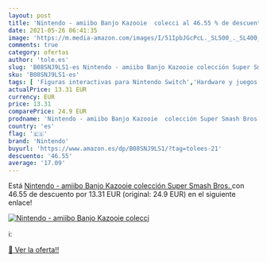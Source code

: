 ```yaml
---
layout: post
title: 'Nintendo - amiibo Banjo Kazooie  colecci al 46.55 % de descuento'
date: 2021-05-26 06:41:35
image: 'https://m.media-amazon.com/images/I/51IpbJGcPcL._SL500_._SL400_.jpg'
comments: true
category: ofertas
author: 'tole.es'
slug: 'B08SNJ9LS1-es Nintendo - amiibo Banjo Kazooie colección Super Smash Bros.'
sku: 'B08SNJ9LS1-es'
tags: [ 'Figuras interactivas para Nintendo Switch','Hardware y juegos para Nintendo Switch','Sistemas precursores y micro consolas','Videojuegos','nintendo', ]
actualPrice: 13.31 EUR
currency: EUR
price: 13.31
comparePrice: 24.9 EUR
prodname: 'Nintendo - amiibo Banjo Kazooie  colección Super Smash Bros. '
country: 'es'
flag: '🇪🇸'
brand: 'Nintendo'
buyurl: 'https://www.amazon.es/dp/B08SNJ9LS1/?tag=tolees-21'
descuento: '46.55'
average: '17.09'
---
```


Está [Nintendo - amiibo Banjo Kazooie  colección Super Smash Bros. ](https://www.amazon.es/dp/B08SNJ9LS1/?tag=tolees-21) con 46.55 de descuento por 13.31 EUR (original: 24.9 EUR) en el siguiente enlace!

[![Nintendo - amiibo Banjo Kazooie  colecci](https://m.media-amazon.com/images/I/51IpbJGcPcL._SL500_._SL400_.jpg)](https://www.amazon.es/dp/B08SNJ9LS1/?tag=tolees-21)

ℹ️:


[🛒 Ver la oferta!!](https://www.amazon.es/dp/B08SNJ9LS1/?tag=tolees-21)
